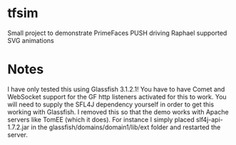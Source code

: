 tfsim
=====

Small project to demonstrate PrimeFaces PUSH driving Raphael supported SVG animations

Notes
=====

I have only tested this using Glassfish 3.1.2.1!
You have to have Comet and WebSocket support for the GF http listeners activated for this to work.
You will need to supply the SFL4J dependency yourself in order to get this working with Glassfish.
I removed this so that the demo works with Apache servers like TomEE (which it does).
For instance I simply placed slf4j-api-1.7.2.jar in the glassfish/domains/domain1/lib/ext folder and restarted the server.

